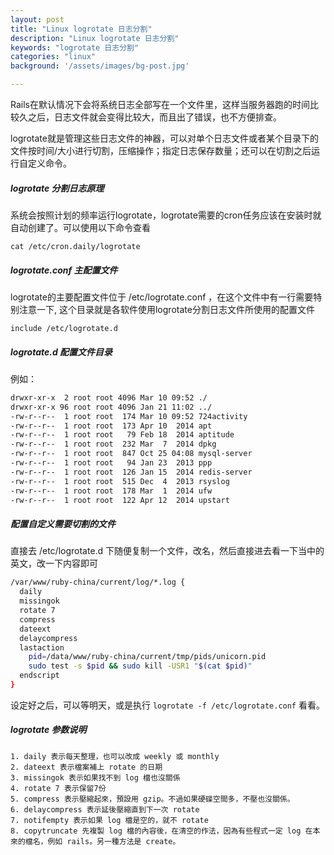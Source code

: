```yaml
---
layout: post
title: "Linux logrotate 日志分割"
description: "Linux logrotate 日志分割"
keywords: "logrotate 日志分割"
categories: "linux"
background: '/assets/images/bg-post.jpg'

---
```


Rails在默认情况下会将系统日志全部写在一个文件里，这样当服务器跑的时间比较久之后，日志文件就会变得比较大，而且出了错误，也不方便排查。

logrotate就是管理这些日志文件的神器，可以对单个日志文件或者某个目录下的文件按时间/大小进行切割，压缩操作；指定日志保存数量；还可以在切割之后运行自定义命令。

##### logrotate 分割日志原理
系统会按照计划的频率运行logrotate，logrotate需要的cron任务应该在安装时就自动创建了。可以使用以下命令查看

```
cat /etc/cron.daily/logrotate
```

##### logrotate.conf 主配置文件
logrotate的主要配置文件位于 /etc/logrotate.conf ，在这个文件中有一行需要特别注意一下, 这个目录就是各软件使用logrotate分割日志文件所使用的配置文件


```
include /etc/logrotate.d
```

##### logrotate.d 配置文件目录
例如：

```bash
drwxr-xr-x  2 root root 4096 Mar 10 09:52 ./
drwxr-xr-x 96 root root 4096 Jan 21 11:02 ../
-rw-r--r--  1 root root  174 Mar 10 09:52 724activity
-rw-r--r--  1 root root  173 Apr 10  2014 apt
-rw-r--r--  1 root root   79 Feb 18  2014 aptitude
-rw-r--r--  1 root root  232 Mar  7  2014 dpkg
-rw-r--r--  1 root root  847 Oct 25 04:08 mysql-server
-rw-r--r--  1 root root   94 Jan 23  2013 ppp
-rw-r--r--  1 root root  126 Jan 15  2014 redis-server
-rw-r--r--  1 root root  515 Dec  4  2013 rsyslog
-rw-r--r--  1 root root  178 Mar  1  2014 ufw
-rw-r--r--  1 root root  122 Apr 12  2014 upstart
```

##### 配置自定义需要切割的文件
直接去 /etc/logrotate.d 下随便复制一个文件，改名，然后直接进去看一下当中的英文，改一下内容即可

```bash
/var/www/ruby-china/current/log/*.log {
  daily
  missingok
  rotate 7
  compress
  dateext
  delaycompress
  lastaction
    pid=/data/www/ruby-china/current/tmp/pids/unicorn.pid
    sudo test -s $pid && sudo kill -USR1 "$(cat $pid)"
  endscript
}
```

设定好之后，可以等明天，或是执行
`logrotate -f /etc/logrotate.conf` 看看。

##### logrotate 参数说明

```
1. daily 表示每天整理，也可以改成 weekly 或 monthly
2. dateext 表示檔案補上 rotate 的日期
3. missingok 表示如果找不到 log 檔也沒關係
4. rotate 7 表示保留7份
5. compress 表示壓縮起來，預設用 gzip。不過如果硬碟空間多，不壓也沒關係。
6. delaycompress 表示延後壓縮直到下一次 rotate
7. notifempty 表示如果 log 檔是空的，就不 rotate
8. copytruncate 先複製 log 檔的內容後，在清空的作法，因為有些程式一定 log 在本來的檔名，例如 rails。另一種方法是 create。
```